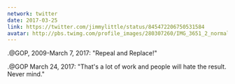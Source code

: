 ```yaml
---
network: twitter
date: 2017-03-25
link: https://twitter.com/jimmylittle/status/845472206750531584
avatar: http://pbs.twimg.com/profile_images/280307260/IMG_3651_2_normal.jpg
---
```


.@GOP, 2009-March 7, 2017: "Repeal and Replace!"

.@GOP March 24, 2017: "That's a lot of work and people will hate the result. Never mind."
